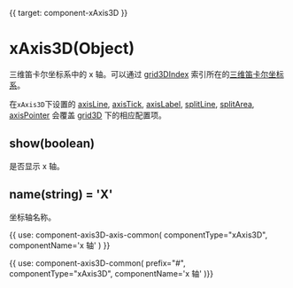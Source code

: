 {{ target: component-xAxis3D }}

# xAxis3D(Object)

三维笛卡尔坐标系中的 x 轴。可以通过 [grid3DIndex](~xAxis3D.grid3DIndex) 索引所在的[三维笛卡尔坐标系](~grid3D)。

在`xAxis3D`下设置的 [axisLine](~xAxis3D.axisLine), [axisTick](~xAxis3D.axisTick), [axisLabel](~xAxis3D.axisLabel), [splitLine](~xAxis3D.splitLine), [splitArea](~xAxis3D.splitArea), [axisPointer](~xAxis3D.axisPointer) 会覆盖 [grid3D](~grid3D) 下的相应配置项。

## show(boolean)

是否显示 x 轴。

## name(string) = 'X'

坐标轴名称。

{{ use: component-axis3D-axis-common(
    componentType="xAxis3D",
    componentName='x 轴'
) }}

{{ use: component-axis3D-common(
    prefix="#",
    componentType="xAxis3D",
    componentName='x 轴'
)}}